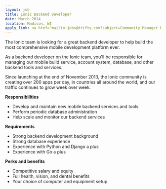 ```yaml
---
layout: job
title: Ionic Backend Developer
date: March 2014
location: Madison, WI
apply_link: <a href="mailto:jobs@drifty.com?subject=Community Manager Position">jobs@drifty.com</a>
---
```


The Ionic team is looking for a great backend developer to help build the most comprehensive mobile
development platform ever.

As a backend developer on the Ionic team, you'll be responsible for managing our mobile build service,
account system, database, and other backend tools and services.

Since launching at the end of November 2013, the Ionic community is creating over 200 apps per day, in 
countries all around the world,
and our traffic continues to grow week over week.

**Responsibilities**

  * Develop and maintain new mobile backend services and tools
  * Perform periodic database administration
  * Help scale and monitor our backend services

**Requirements**

  * Strong backend development background
  * Strong database experience
  * Experience with Python and Django a plus
  * Experience with Go a plus

**Perks and benefits**

  * Competitive salary and equity
  * Full health, vision, and dental benefits
  * Your choice of computer and equipment setup
